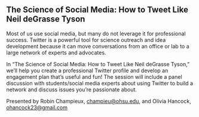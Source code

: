 ## The Science of Social Media: How to Tweet Like Neil deGrasse Tyson

Most of us use social media, but many do not leverage it for professional success. Twitter is a powerful tool for science outreach and idea development because it can move conversations from an office or lab to a large network of experts and advocates.

In “The Science of Social Media: How to Tweet Like Neil deGrasse Tyson,” we’ll help you create a professional Twitter profile and develop an engagement plan that’s useful and fun!  The session will include a panel discussion with students/social media experts about using Twitter to build a network and discuss issues you’re passionate about.

Presented by Robin Champieux, champieu@ohsu.edu, and Olivia Hancock, ohancock23@gmail.com
